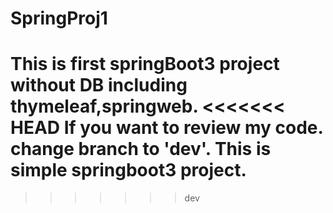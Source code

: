 # SpringProj1

This is first springBoot3 project without DB including thymeleaf,springweb.
<<<<<<< HEAD
If you want to review my code. change branch to 'dev'.
This is simple springboot3 project.
=======

>>>>>>> dev
